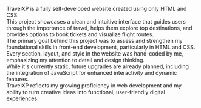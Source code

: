 TravelXP is a fully self-developed website created using only HTML and CSS. <br>
This project showcases a clean and intuitive interface that guides users through the importance of travel, helps them explore top destinations, and provides options to book tickets and visualize flight routes. <br>
The primary goal behind this project was to assess and strengthen my foundational skills in front-end development, particularly in HTML and CSS. <br>
Every section, layout, and style in the website was hand-coded by me, emphasizing my attention to detail and design thinking. <br>
While it's currently static, future upgrades are already planned, including the integration of JavaScript for enhanced interactivity and dynamic features. <br>
TravelXP reflects my growing proficiency in web development and my ability to turn creative ideas into functional, user-friendly digital experiences.<br>